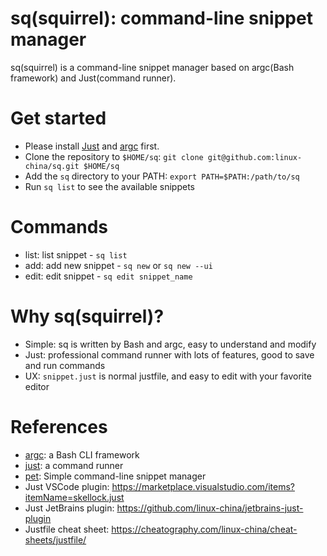 sq(squirrel): command-line snippet manager
==========================================

sq(squirrel) is a command-line snippet manager based on argc(Bash framework) and Just(command runner).

# Get started

* Please install [Just](https://github.com/casey/just#packages) and [argc](https://github.com/sigoden/argc#install)
  first.
* Clone the repository to `$HOME/sq`: `git clone git@github.com:linux-china/sq.git $HOME/sq`
* Add the `sq` directory to your PATH: `export PATH=$PATH:/path/to/sq`
* Run `sq list` to see the available snippets

# Commands

- list: list snippet - `sq list`
- add: add new snippet - `sq new` or `sq new --ui`
- edit: edit snippet - `sq edit snippet_name`

# Why sq(squirrel)?

- Simple: sq is written by Bash and argc, easy to understand and modify
- Just: professional command runner with lots of features, good to save and run commands
- UX: `snippet.just` is normal justfile, and easy to edit with your favorite editor

# References

* [argc](https://github.com/sigoden/argc): a Bash CLI framework
* [just](https://github.com/casey/just): a command runner
* [pet](https://github.com/knqyf263/pet): Simple command-line snippet manager
* Just VSCode plugin: https://marketplace.visualstudio.com/items?itemName=skellock.just 
* Just JetBrains plugin: https://github.com/linux-china/jetbrains-just-plugin
* Justfile cheat sheet: https://cheatography.com/linux-china/cheat-sheets/justfile/
